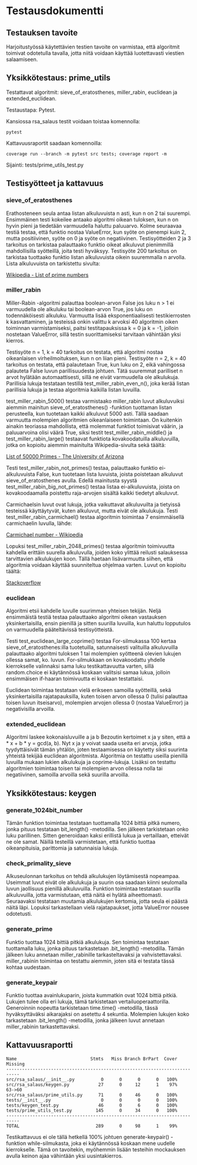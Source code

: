 # Testausdokumentti

## Testauksen tavoite

Harjoitustyössä käytettävien testien tavoite on varmistaa, että algoritmit toimivat odotetulla tavalla, jotta niitä voidaan käyttää luotettavasti viestien salaamiseen.

## Yksikkötestaus: prime_utils

Testattavat algoritmit: sieve_of_eratosthenes, miller_rabin, euclidean ja extended_euclidean.

Testaustapa: Pytest.

Kansiossa rsa_salaus testit voidaan toistaa komennolla:

```pytest```

Kattavuusraportit saadaan komennoilla:

```coverage run --branch -m pytest src tests; coverage report -m```

Sijainti: tests/prime_utils_test.py

## Testisyötteet ja kattavuus

### sieve_of_eratosthenes

Erathosteneen seula antaa listan alkuluvuista n asti, kun n on 2 tai suurempi. Ensimmäinen testi kokeilee antaako algoritmi oikean tuloksen, kun n on hyvin pieni ja tiedetään varmuudella haluttu paluuarvo. Kolme seuraavaa testiä testaa, että funktio nostaa ValueError, kun syöte on pienempi kuin 2, mutta positiivinen, syöte on 0 ja syöte on negatiivinen. Testisyötteiden 2 ja 3 tarkoitus on tarkistaa palauttaako funktio oikeat alkuluvut pienimmillä mahdollisilla syötteillä, joita testi hyväksyy. Testisyöte 200 tarkoitus on tarkistaa tuottaako funktio listan alkuluvuista oikein suuremmalla n arvolla. Lista alkuluvuista on tarkistettu sivulta:

[Wikipedia - List of prime numbers](https://en.wikipedia.org/wiki/List_of_prime_numbers)

### miller_rabin

Miller-Rabin -algoritmi palauttaa boolean-arvon False jos luku n > 1 ei varmuudella ole alkuluku tai boolean-arvon True, jos luku on todennäköisesti alkuluku. Varmuutta lisää eksponentiaalisesti testikierrosten k kasvattaminen, ja testeissä onkin valittu k arvoksi 40 algoritmin oiken toiminnan varmistamiseksi, paitsi testitapauksissa k = 0 ja k = -1, jolloin nostetaan ValueError, sillä testin suorittamiseksi tarvitaan vähintään yksi kierros.

Testisyöte n = 1, k = 40 tarkoitus on testata, että algoritmi nostaa oikeanlaisen virheilmoituksen, kun n on liian pieni. Testisyöte n = 2, k = 40 tarkoitus on testata, että palautetaan True, kun luku on 2, eikä vahingossa palauteta False luvun parillisuudesta johtuen. Tätä suuremmat parilliset n arvot hylätään automaattisesti, sillä ne eivät varmuudella ole alkulukuja. Parillisia lukuja testataan testillä test_miller_rabin_even_n(), joka kerää listan parillisia lukuja ja testaa algoritmia kaikilla listan luvuilla.

test_miller_rabin_5000() testaa varmistaako miller_rabin luvut alkuluvuiksi aiemmin mainitun sieve_of_eratosthenes() -funktion tuottaman listan perusteella, kun tuotetaan kaikki alkuluvut 5000 asti. Tällä saadaan varmuutta molempien algoritmien oikeanlaiseen toimintaan. On kuitenkin ainakin teoriassa mahdollista, että molemmat funktiot toimisivat väärin, ja paluuarvoina olisi väärä True, siksi testit test_miller_rabin_middle() ja test_miller_rabin_large() testaavat funktiota kovakoodatuilla alkuluvuilla, jotka on kopioitu aiemmin mainitulta Wikipedia-sivulta sekä täältä:

[List of 50000 Primes - The University of Arizona](https://www2.cs.arizona.edu/icon/oddsends/primes.htm)

Testi test_miller_rabin_not_primes() testaa, palauttaako funktio ei-alkuluvuista False, kun tuotetaan lista luvuista, joista poistetaan alkuluvut sieve_of_eratosthenes avulla. Edellä mainitusta syystä test_miller_rabin_big_not_primes() testaa listaa ei-alkuluvuista, joista on kovakoodaamalla poistettu raja-arvojen sisältä kaikki tiedetyt alkuluvut.

Carmichaelsin luvut ovat lukuja, jotka vaikuttavat alkuluvuilta ja tietyissä testeissä käyttäytyvät, kuten alkuluvut, mutta eivät ole alkulukuja. Testi test_miller_rabin_carmichael() testaa algoritmin toimintaa 7 ensimmäisellä carmichaelin luvulla, lähde:

[Carmichael number - Wikipedia](https://en.wikipedia.org/wiki/Carmichael_number)

Lopuksi test_miller_rabin_2048_primes() testaa algoritmin toimivuutta kahdella erittäin suurella alkuluvulla, joiden koko ylittää reilusti salauksessa tarvittavien alkulukujen koon. Tällä haetaan lisävarmuutta siihen, että algoritmia voidaan käyttää suunniteltua ohjelmaa varten. Luvut on kopioitu täältä:

[Stackoverflow](https://stackoverflow.com/questions/22079315/i-need-2048bit-primes-in-order-to-test-the-upper-limits-of-my-rsa-program)

### euclidean

Algoritmi etsii kahdelle luvulle suurimman yhteisen tekijän. Neljä ensimmäistä testiä testaa palauttaako algoritmi oikean vastauksen yksinkertaisilla, ensin pienillä ja sitten suurilla luvuilla, kun haluttu lopputulos on varmuudella pääteltävissä testisyötteistä.

Testi test_euclidean_large_coprime() testaa For-silmukassa 100 kertaa sieve_of_eratosthenes:illa tuotetuilla, satunnaisesti valituilla alkuluvuilla palauttaako algoritmi tuloksen 1 tai molempien syötteenä olevien lukujen ollessa samat, ko. luvun. For-silmukkaan on kovakoodattu yhdelle kierrokselle valinnaksi sama luku testikattavuutta varten, sillä random.choice ei käytännössä koskaan valitsisi samaa lukua, jolloin ensimmäisen if-haaran toimivuutta ei koskaan testattaisi.

Euclidean toimintaa testataan vielä erikseen samoilla syötteillä, sekä yksinkertaisilla rajatapauksilla, kuten toisen arvon ollessa 0 (tulisi palauttaa toisen luvun itseisarvo), molempien arvojen ollessa 0 (nostaa ValueError) ja negativisilla arvoilla.

### extended_euclidean

Algoritmi laskee kokonaisluvuille a ja b Bezoutin kertoimet x ja y siten, että a * x + b * y = gcd(a, b). Nyt x ja y voivat saada useita eri arvoja, jotka tyydyttäisivät tämän yhtälön, joten testaamisessa on käytetty siksi suurinta yhteistä tekijää euclidean algoritmista. Algoritmia on testattu useilla pienillä luvuilla mukaan lukien alkulukuja ja coprime-lukuja. Lisäksi on testattu algoritmien toimintaa toisen tai molempien arvon ollessa nolla tai negatiivinen, samoilla arvoilla sekä suurilla arvoilla.

## Yksikkötestaus: keygen

### generate_1024bit_number

Tämän funktion toimintaa testataan tuottamalla 1024 bittiä pitkä numero, jonka pituus testataan bit_length() -metodilla. Sen jälkeen tarkistetaan onko luku parillinen. Sitten generoidaan kaksi erillistä lukua ja vertaillaan, etteivät ne ole samat. Näillä testeillä varmistetaan, että funktio tuottaa oikeanpituisia, parittomia ja satunnaisia lukuja.

### check_primality_sieve

Alkuseulonnan tarkoitus on tehdä alkulukujen löytämisestä nopeampaa. Useimmat luvut eivät ole alkulukuja ja suurin osa saadaan kiinni seulomalla luvun jaollisuus pienillä alkuluvuilla. Funktion toimintaa testataan suurilla alkuluvuilla, jotta varmistutaan, että näitä ei hylätä aiheettomasti. Seuraavaksi testataan muutamia alkulukujen kertomia, jotta seula ei päästä näitä läpi. Lopuksi tarkastellaan vielä rajatapaukset, jotta ValueError nousee odotetusti.

### generate_prime

Funktio tuottaa 1024 bittiä pitkiä alkulukuja. Sen toimintaa testataan tuottamalla luku, jonka pituus tarkastetaan .bit_length() -metodilla. Tämän jälkeen luku annetaan miller_rabinille tarkasteltavaksi ja vahvistettavaksi. miller_rabinin toimintaa on testattu aiemmin, joten sitä ei testata tässä kohtaa uudestaan.

### generate_keypair

Funktio tuottaa avainlukuparin, joista kummatkin ovat 1024 bittiä pitkiä. Lukujen tulee olla eri lukuja, tämä tarkistetaan vertailuoperaattorilla. Generoinnin nopeutta tarkistetaan time.time() -metodilla, tässä hyväksyttäväksi aikarajaksi on asetettu 4 sekuntia. Molempien lukujen koko tarkastetaan .bit_length() -metodilla, jonka jälkeen luvut annetaan miller_rabinin tarkastettavaksi.

## Kattavuusraportti

```
Name                            Stmts   Miss Branch BrPart  Cover   Missing
---------------------------------------------------------------------------
src/rsa_salaus/__init__.py          0      0      0      0   100%
src/rsa_salaus/keygen.py           27      0     12      1    97%   63->60
src/rsa_salaus/prime_utils.py      71      0     46      0   100%
tests/__init__.py                   0      0      0      0   100%
tests/keygen_test.py               46      0      6      0   100%
tests/prime_utils_test.py         145      0     34      0   100%
---------------------------------------------------------------------------
TOTAL                             289      0     98      1    99%
```

Testikattavuus ei ole tällä hetkellä 100% johtuen generate-keypair() -funktion while-silmukasta, joka ei käytännössä koskaan mene uudelle kierrokselle. Tämä on tavoitekin, myöhemmin lisään testeihin mockauksen avulla keinon ajaa vähintään yksi uusintakierros.

